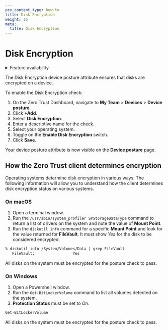 ```yaml
---
pcx_content_type: how-to
title: Disk Encryption
weight: 16
meta:
  title: Disk Encryption
---
```


# Disk Encryption

<details>
<summary>Feature availability</summary>
<div>

| Operating Systems     | [WARP mode required](/cloudflare-one/connections/connect-devices/warp/#warp-client-modes) | [Zero Trust plans](https://www.cloudflare.com/teams-pricing/) |
| --------------------- | ----------------------------------------------------------------------------------------- | ------------------------------------------------------------- |
| macOS, Windows, Linux | WARP with Gateway                                                                         | All plans                                                     |

</div>
</details>

The Disk Encryption device posture attribute ensures that disks are encrypted on a device.

To enable the Disk Encryption check:

1.  On the Zero Trust Dashboard, navigate to **My Team** > **Devices** > **Device posture**.
1.  Click **+Add**.
1.  Select **Disk Encryption**.
1.  Enter a descriptive name for the check.
1.  Select your operating system.
1.  Toggle on the **Enable Disk Encryption** switch.
1.  Click **Save**.

Your device posture attribute is now visible on the **Device posture** page.

## How the Zero Trust client determines encryption

Operating systems determine disk encryption in various ways. The following information will allow you to understand how the client determines disk encryption status on various systems.

### On macOS

1. Open a terminal window.
1. Run the `/usr/sbin/system_profiler SPStorageDataType` command to return a list of drivers on the system and note the value of **Mount Point**.
1. Run the `diskutil info` command for a specific **Mount Point** and look for the value returned for **FileVault**. It must show _Yes_ for the disk to be considered encrypted.

```txt
% diskutil info /System/Volumes/Data | grep FileVault
   FileVault:                 Yes
```

All disks on the system must be encrypted for the posture check to pass.

### On Windows

1.  Open a Powershell window.
1.  Run the `Get-BitLockerVolume` command to list all volumes detected on the system.
1.  **Protection Status** must be set to _On_.

```txt
Get-BitLockerVolume
```

All disks on the system must be encrypted for the posture check to pass.
